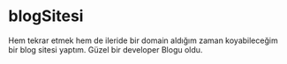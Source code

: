 # blogSitesi
Hem tekrar etmek hem de ileride bir domain aldığım zaman koyabileceğim bir blog sitesi yaptım. 
Güzel bir developer Blogu oldu.
